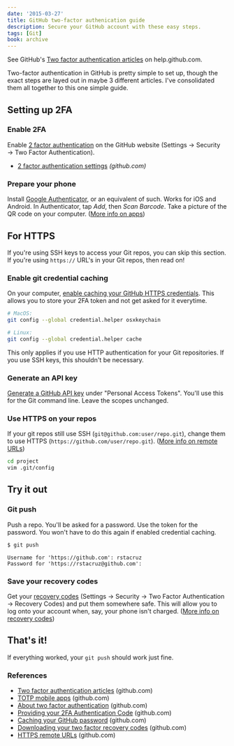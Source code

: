 ```yaml
---
date: '2015-03-27'
title: GitHub two-factor authenication guide
description: Secure your GitHub account with these easy steps.
tags: [Git]
book: archive
---
```


<Notice archive>

See GitHub's [Two factor authentication articles](https://help.github.com/categories/two-factor-authentication-2fa/) on help.github.com.

</Notice>

Two-factor authentication in GitHub is pretty simple to set up, though the exact steps are layed out in maybe 3 different articles. I've consolidated them all together to this one simple guide.

## Setting up 2FA

### Enable 2FA

Enable [2 factor authentication](https://github.com/settings/security) on the GitHub website (Settings → Security → Two Factor Authentication).

- [2 factor authentication settings](https://github.com/settings/security) _(github.com)_

### Prepare your phone

Install [Google Authenticator](https://en.wikipedia.org/wiki/Google_Authenticator), or an equivalent of such. Works for iOS and Android. In Authenticator, tap _Add_, then _Scan Barcode_. Take a picture of the QR code on your computer. ([More info on apps](https://help.github.com/articles/configuring-two-factor-authentication-via-a-totp-mobile-app/))

## For HTTPS

If you're using SSH keys to access your Git repos, you can skip this section. If you're using `https://` URL's in your Git repos, then read on!

### Enable git credential caching

On your computer, [enable caching your GitHub HTTPS credentials](https://help.github.com/articles/caching-your-github-password-in-git/). This allows you to store your 2FA token and not get asked for it everytime.

```bash
# MacOS:
git config --global credential.helper osxkeychain
```

```bash
# Linux:
git config --global credential.helper cache
```

This only applies if you use HTTP authentication for your Git repositories. If you use SSH keys, this shouldn't be necessary.

### Generate an API key

[Generate a GitHub API key](https://github.com/settings/tokens) under "Personal Access Tokens". You'll use this for the Git command line. Leave the scopes unchanged.

### Use HTTPS on your repos

If your git repos still use SSH (`git@github.com:user/repo.git`), change them to use HTTPS (`https://github.com/user/repo.git`). ([More info on remote URLs](https://help.github.com/articles/which-remote-url-should-i-use/#cloning-with-https-recommended))

```bash
cd project
vim .git/config
```

## Try it out

### Git push

Push a repo. You'll be asked for a password. Use the token for the password. You won't have to do this again if enabled credential caching.

```bash
$ git push
```

```
Username for 'https://github.com': rstacruz
Password for 'https://rstacruz@github.com':
```

### Save your recovery codes

Get your [recovery codes](https://github.com/settings/auth/recovery-codes) (Settings → Security → Two Factor Authentication → Recovery Codes) and put them somewhere safe. This will allow you to log onto your account when, say, your phone isn't charged. ([More info on recovery codes](https://help.github.com/articles/downloading-your-two-factor-authentication-recovery-codes/))

## That's it!

If everything worked, your `git push` should work just fine.

### References

- [Two factor authentication articles](https://help.github.com/categories/two-factor-authentication-2fa/) (github.com)
- [TOTP mobile apps](https://help.github.com/articles/configuring-two-factor-authentication-via-a-totp-mobile-app/) (github.com)
- [About two factor authentication](https://help.github.com/articles/about-two-factor-authentication/) (github.com)
- [Providing your 2FA Authentication Code](https://help.github.com/articles/providing-your-2fa-authentication-code/) (github.com)
- [Caching your GitHub password](https://help.github.com/articles/caching-your-github-password-in-git/) (github.com)
- [Downloading your two factor recovery codes](https://help.github.com/articles/downloading-your-two-factor-authentication-recovery-codes/) (github.com)
- [HTTPS remote URLs](https://help.github.com/articles/which-remote-url-should-i-use/) (github.com)
